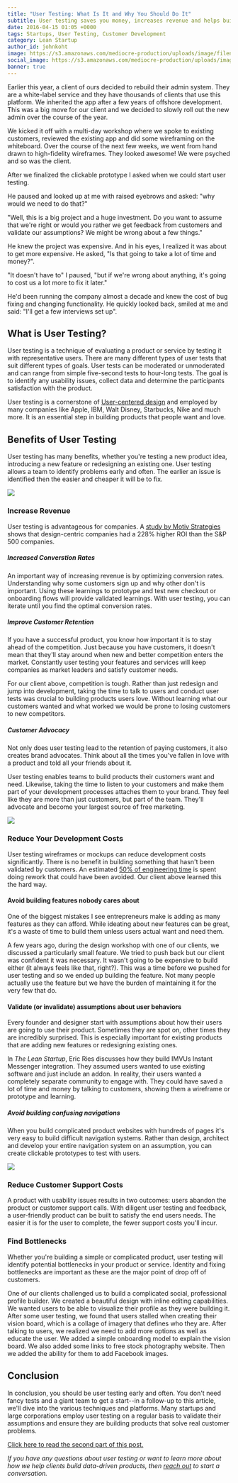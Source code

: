 ```yaml
---
title: "User Testing: What Is It and Why You Should Do It"
subtitle: User testing saves you money, increases revenue and helps build better products.
date: 2016-04-15 01:05 +0000
tags: Startups, User Testing, Customer Development
category: Lean Startup
author_id: johnkoht
image: https://s3.amazonaws.com/mediocre-production/uploads/image/filename/83/usertesting.jpg
social_image: https://s3.amazonaws.com/mediocre-production/uploads/image/filename/91/usertesting-social.jpg
banner: true
---
```


Earlier this year, a client of ours decided to rebuild their admin system. They are a white-label service and they have thousands of clients that use this platform. We inherited the app after a few years of offshore development. This was a big move for our client and we decided to slowly roll out the new admin over the course of the year.

We kicked it off with a multi-day workshop where we spoke to existing customers, reviewed the existing app and did some wireframing on the whiteboard. Over the course of the next few weeks, we went from hand drawn to high-fidelity wireframes. They looked awesome! We were psyched and so was the client.

After we finalized the clickable prototype I asked when we could start user testing.

He paused and looked up at me with raised eyebrows and asked: "why would we need to do that?"

"Well, this is a big project and a huge investment. Do you want to assume that we're right or would you rather we get feedback from customers and validate our assumptions? We might be wrong about a few things."

He knew the project was expensive. And in his eyes, I realized it was about to get more expensive. He asked, "Is that going to take a lot of time and money?".

"It doesn't have to" I paused, "but if we're wrong about anything, it's going to cost us a lot more to fix it later."

He'd been running the company almost a decade and knew the cost of bug fixing and changing functionality. He quickly looked back, smiled at me and said: "I'll get a few interviews set up".


## What is User Testing?

User testing is a technique of evaluating a product or service by testing it with representative users. There are many different types of user tests that suit different types of goals. User tests can be moderated or unmoderated and can range from simple five-second tests to hour-long tests. The goal is to identify any usability issues, collect data and determine the participants satisfaction with the product.

User testing is a cornerstone of <a href="https://en.wikipedia.org/wiki/User-centered_design" target="_blank">User-centered design</a> and employed by many companies like Apple, IBM, Walt Disney, Starbucks, Nike and much more. It is an essential step in building products that people want and love.


## Benefits of User Testing

User testing has many benefits, whether you're testing a new product idea, introducing a new feature or redesigning an existing one. User testing allows a team to identify problems early and often. The earlier an issue is identified then the easier and cheaper it will be to fix.

![](https://s3.amazonaws.com/mediocre-production/uploads/image/filename/88/increaserevenue.jpg)

### Increase Revenue

User testing is advantageous for companies. A <a href="https://hbr.org/2014/04/design-can-drive-exceptional-returns-for-shareholders/" target="_blank">study by Motiv Strategies</a> shows that design-centric companies had a 228% higher ROI than the S&P 500 companies.

##### Increased Converstion Rates

An important way of increasing revenue is by optimizing conversion rates. Understanding why some customers sign up and why other don't is important. Using these learnings to prototype and test new checkout or onboarding flows will provide validated learnings. With user testing, you can iterate until you find the optimal conversion rates.

##### Improve Customer Retention

If you have a successful product, you know how important it is to stay ahead of the competition. Just because you have customers, it doesn't mean that they'll stay around when new and better competition enters the market. Constantly user testing your features and services will keep companies as market leaders and satisfy customer needs.

For our client above, competition is tough. Rather than just redesign and jump into development, taking the time to talk to users and conduct user tests was crucial to building products users love. Without learning what our customers wanted and what worked we would be prone to losing customers to new competitors.

##### Customer Advocacy

Not only does user testing lead to the retention of paying customers, it also creates brand advocates. Think about all the times you've fallen in love with a product and told all your friends about it.

User testing enables teams to build products their customers want and need. Likewise, taking the time to listen to your customers and make them part of your development processes attaches them to your brand. They feel like they are more than just customers, but part of the team. They'll advocate and become your largest source of free marketing.

![](https://s3.amazonaws.com/mediocre-production/uploads/image/filename/90/reducedevcost.jpg)

### Reduce Your Development Costs

User testing wireframes or mockups can reduce development costs significantly. There is no benefit in building something that hasn't been validated by customers. An estimated <a href="http://www.usability.gov/what-and-why/benefits-of-ucd.html" target="_blank">50% of engineering time</a> is spent doing rework that could have been avoided. Our client above learned this the hard way.

#### Avoid building features nobody cares about
One of the biggest mistakes I see entrepreneurs make is adding as many features as they can afford. While ideating about new features can be great, it's a waste of time to build them unless users actual want and need them.

A few years ago, during the design workshop with one of our clients, we discussed a particularly small feature. We tried to push back but our client was confident it was necessary. It wasn't going to be expensive to build either (it always feels like that, right?). This was a time before we pushed for user testing and so we ended up building the feature. Not many people actually use the feature but we have the burden of maintaining it for the very few that do.

#### Validate (or invalidate) assumptions about user behaviors

Every founder and designer start with assumptions about how their users are going to use their product. Sometimes they are spot on, other times they are incredibly surprised. This is especially important for existing products that are adding new features or redesigning existing ones.

In _The Lean Startup_, Eric Ries discusses how they build IMVUs Instant Messenger integration. They assumed users wanted to use existing software and just include an addon. In reality, their users wanted a completely separate community to engage with. They could have saved a lot of time and money by talking to customers, showing them a wireframe or prototype and learning.

##### Avoid building confusing navigations

When you build complicated product websites with hundreds of pages it's very easy to build difficult navigation systems. Rather than design, architect and develop your entire navigation system on an assumption, you can create clickable prototypes to test with users.

![](https://s3.amazonaws.com/mediocre-production/uploads/image/filename/87/reducesupportcost.jpg)

### Reduce Customer Support Costs

A product with usability issues results in two outcomes: users abandon the product or customer support calls. With diligent user testing and feedback, a user-friendly product can be built to satisfy the end users needs. The easier it is for the user to complete, the fewer support costs you'll incur.

### Find Bottlenecks

Whether you're building a simple or complicated product, user testing will identify potential bottlenecks in your product or service. Identity and fixing bottlenecks are important as these are the major point of drop off of customers.

One of our clients challenged us to build a complicated social, professional profile builder. We created a beautiful design with inline editing capabilities. We wanted users to be able to visualize their profile as they were building it. After some user testing, we found that users stalled when creating their vision board, which is a collage of imagery that defines who they are. After talking to users, we realized we need to add more options as well as educate the user. We added a simple onboarding model to explain the vision board. We also added some links to free stock photography website. Then we added the ability for them to add Facebook images.

## Conclusion

In conclusion, you should be user testing early and often. You don't need fancy tests and a giant team to get a start--in a follow-up to this article, we'll dive into the various techniques and platforms. Many startups and large corporations employ user testing on a regular basis to validate their assumptions and ensure they are building products that solve real customer problems.

[Click here to read the second part of this post.](https://www.kohactive.com/blog/user-testing-techniques-and-platforms/)

_If you have any questions about user testing or want to learn more about how we help clients build data-driven products, then <a href="https://www.kohactive.com/contact/">reach out</a> to start a conversation._

